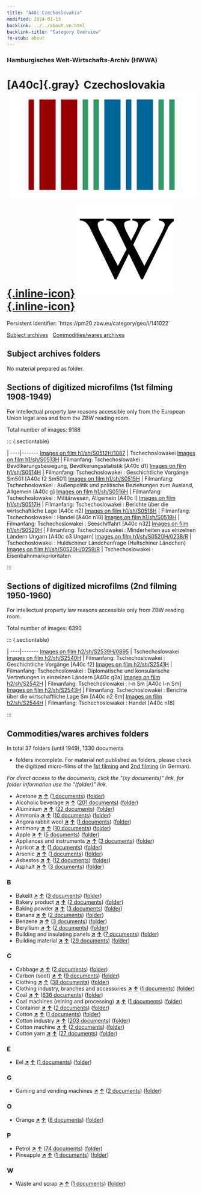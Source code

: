 ```yaml
---
title: "A40c Czechoslovakia"
modified: 2024-01-13
backlink: ../../about.en.html
backlink-title: "Category Overview"
fn-stub: about
---
```


### Hamburgisches Welt-Wirtschafts-Archiv (HWWA)

# [A40c]{.gray}&#8201; Czechoslovakia &#160; [![Wikidata](/images/Wikidata-logo.svg "Wikidata"){.inline-icon}](http://www.wikidata.org/entity/Q33946) [![Wikipedia](/images/Wikipedia-W.svg "Wikipedia"){.inline-icon}](https://en.wikipedia.org/wiki/Czechoslovakia)

<div class="hint">Persistent Identifier: `https://pm20.zbw.eu/category/geo/i/141022`</div>





[Subject archives](#subject-archives-folders) &#160; [Commodities/wares archives](#commoditieswares-archives-folders)




## Subject archives folders








No material prepared as folder.



<a id="filmsections" />

## Sections of digitized microfilms (1st filming 1908-1949)

<p>For intellectual property law reasons accessible only from the European Union legal area and from the ZBW reading room.</p>



<p>Total number of images: 9188</p>




::: {.sectiontable}

 | 
----|-------
<a class="btn" href="https://pm20.zbw.eu/film/h1/sh/S0512H/1087" rel="nofollow">Images on film h1/sh/S0512H/1087</a> | Tschechoslowakei
<a class="btn" href="https://pm20.zbw.eu/film/h1/sh/S0513H" rel="nofollow">Images on film h1/sh/S0513H</a> | Filmanfang: Tschechoslowakei : Bevölkerungsbewegung, Bevölkerungsstatistik [A40c d1]
<a class="btn" href="https://pm20.zbw.eu/film/h1/sh/S0514H" rel="nofollow">Images on film h1/sh/S0514H</a> | Filmanfang: Tschechoslowakei : Geschichtliche Vorgänge Sm501 [A40c f2 Sm501]
<a class="btn" href="https://pm20.zbw.eu/film/h1/sh/S0515H" rel="nofollow">Images on film h1/sh/S0515H</a> | Filmanfang: Tschechoslowakei : Außenpolitik und politische Beziehungen zum Ausland, Allgemein [A40c g]
<a class="btn" href="https://pm20.zbw.eu/film/h1/sh/S0516H" rel="nofollow">Images on film h1/sh/S0516H</a> | Filmanfang: Tschechoslowakei : Militärwesen, Allgemein [A40c l]
<a class="btn" href="https://pm20.zbw.eu/film/h1/sh/S0517H" rel="nofollow">Images on film h1/sh/S0517H</a> | Filmanfang: Tschechoslowakei : Berichte über die wirtschaftliche Lage [A40c n2]
<a class="btn" href="https://pm20.zbw.eu/film/h1/sh/S0518H" rel="nofollow">Images on film h1/sh/S0518H</a> | Filmanfang: Tschechoslowakei : Handel [A40c n18]
<a class="btn" href="https://pm20.zbw.eu/film/h1/sh/S0519H" rel="nofollow">Images on film h1/sh/S0519H</a> | Filmanfang: Tschechoslowakei : Seeschiffahrt [A40c n32]
<a class="btn" href="https://pm20.zbw.eu/film/h1/sh/S0520H" rel="nofollow">Images on film h1/sh/S0520H</a> | Filmanfang: Tschechoslowakei : Minderheiten aus einzelnen Ländern Ungarn [A40c o3 Ungarn]
<a class="btn" href="https://pm20.zbw.eu/film/h1/sh/S0520H/0238/R" rel="nofollow">Images on film h1/sh/S0520H/0238/R</a> | Tschechoslowakei : Huldschiner Ländchenfrage (Hultschiner Ländchen)
<a class="btn" href="https://pm20.zbw.eu/film/h1/sh/S0520H/0259/R" rel="nofollow">Images on film h1/sh/S0520H/0259/R</a> | Tschechoslowakei : Eisenbahnmarkprioritäten


:::




## Sections of digitized microfilms (2nd filming 1950-1960)

<p>For intellectual property law reasons accessible only from ZBW reading room.</p>



<p>Total number of images: 6390</p>




::: {.sectiontable}

 | 
----|-------
<a class="btn" href="https://pm20.zbw.eu/film/h2/sh/S2539H/0895" rel="nofollow">Images on film h2/sh/S2539H/0895</a> | Tschechoslowakei
<a class="btn" href="https://pm20.zbw.eu/film/h2/sh/S2540H" rel="nofollow">Images on film h2/sh/S2540H</a> | Filmanfang: Tschechoslowakei : Geschichtliche Vorgänge [A40c f2]
<a class="btn" href="https://pm20.zbw.eu/film/h2/sh/S2541H" rel="nofollow">Images on film h2/sh/S2541H</a> | Filmanfang: Tschechoslowakei : Diplomatische und konsularische Vertretungen in einzelnen Ländern [A40c g2a]
<a class="btn" href="https://pm20.zbw.eu/film/h2/sh/S2542H" rel="nofollow">Images on film h2/sh/S2542H</a> | Filmanfang: Tschechoslowakei : l-n Sm [A40c l-n Sm]
<a class="btn" href="https://pm20.zbw.eu/film/h2/sh/S2543H" rel="nofollow">Images on film h2/sh/S2543H</a> | Filmanfang: Tschechoslowakei : Berichte über die wirtschaftliche Lage Sm [A40c n2 Sm]
<a class="btn" href="https://pm20.zbw.eu/film/h2/sh/S2544H" rel="nofollow">Images on film h2/sh/S2544H</a> | Filmanfang: Tschechoslowakei : Handel [A40c n18]


:::














## Commodities/wares archives folders











In total 37 folders (until 1949), 1330 documents
- folders incomplete.  For material not published as folders, please check the
digitized micro-films of the [1st filming](/film/h1_wa.de.html) and [2nd
filming](/film/h2_wa.de.html) (in German).

_For direct access to the documents, click the "(xy documents)" link, for folder information use the "(folder)" link._


- Acetone [**&nearr;**](../../../ware/i/142022/about.en.html "Acetone (xXX all over the world)") [**&uarr;**](../../../ware/about.en.html#PID13-Ko03 "Ware category system") (<a href="https://pm20.zbw.eu/iiifview/folder/wa/142022,141022" title="about: Acetone : Czechoslovakia" target="_blank">1 documents</a>) ([folder](../../../../folder/wa/1420xx/142022/1410xx/141022/about.en.html))
- Alcoholic beverage [**&nearr;**](../../../ware/i/141966/about.en.html "Alcoholic beverage (xXX all over the world)") [**&uarr;**](../../../ware/about.en.html#PID20.02-Sp "Ware category system") (<a href="https://pm20.zbw.eu/iiifview/folder/wa/141966,141022" title="about: Alcoholic beverage : Czechoslovakia" target="_blank">201 documents</a>) ([folder](../../../../folder/wa/1419xx/141966/1410xx/141022/about.en.html))
- Aluminium [**&nearr;**](../../../ware/i/141969/about.en.html "Aluminium (xXX all over the world)") [**&uarr;**](../../../ware/about.en.html#PID07.01-Lm01 "Ware category system") (<a href="https://pm20.zbw.eu/iiifview/folder/wa/141969,141022" title="about: Aluminium : Czechoslovakia" target="_blank">22 documents</a>) ([folder](../../../../folder/wa/1419xx/141969/1410xx/141022/about.en.html))
- Ammonia [**&nearr;**](../../../ware/i/165930/about.en.html "Ammonia (xXX all over the world)") [**&uarr;**](../../../ware/about.en.html#PID13-Du01 "Ware category system") (<a href="https://pm20.zbw.eu/iiifview/folder/wa/165930,141022" title="about: Ammonia : Czechoslovakia" target="_blank">10 documents</a>) ([folder](../../../../folder/wa/1659xx/165930/1410xx/141022/about.en.html))
- Angora rabbit wool [**&nearr;**](../../../ware/i/141972/about.en.html "Angora rabbit wool (xXX all over the world)") [**&uarr;**](../../../ware/about.en.html#PLW05-Wo01 "Ware category system") (<a href="https://pm20.zbw.eu/iiifview/folder/wa/141972,141022" title="about: Angora rabbit wool : Czechoslovakia" target="_blank">1 documents</a>) ([folder](../../../../folder/wa/1419xx/141972/1410xx/141022/about.en.html))
- Antimony [**&nearr;**](../../../ware/i/141977/about.en.html "Antimony (xXX all over the world)") [**&uarr;**](../../../ware/about.en.html#PID07.01-Hm01 "Ware category system") (<a href="https://pm20.zbw.eu/iiifview/folder/wa/141977,141022" title="about: Antimony : Czechoslovakia" target="_blank">10 documents</a>) ([folder](../../../../folder/wa/1419xx/141977/1410xx/141022/about.en.html))
- Apple [**&nearr;**](../../../ware/i/141980/about.en.html "Apple (xXX all over the world)") [**&uarr;**](../../../ware/about.en.html#PLW04-Ob01 "Ware category system") (<a href="https://pm20.zbw.eu/iiifview/folder/wa/141980,141022" title="about: Apple : Czechoslovakia" target="_blank">5 documents</a>) ([folder](../../../../folder/wa/1419xx/141980/1410xx/141022/about.en.html))
- Appliances and instruments [**&nearr;**](../../../ware/i/141985/about.en.html "Appliances and instruments (xXX all over the world)") [**&uarr;**](../../../ware/about.en.html#PID08-Ap "Ware category system") (<a href="https://pm20.zbw.eu/iiifview/folder/wa/141985,141022" title="about: Appliances and instruments : Czechoslovakia" target="_blank">3 documents</a>) ([folder](../../../../folder/wa/1419xx/141985/1410xx/141022/about.en.html))
- Apricot [**&nearr;**](../../../ware/i/142001/about.en.html "Apricot (xXX all over the world)") [**&uarr;**](../../../ware/about.en.html#PLW04-Zs02 "Ware category system") (<a href="https://pm20.zbw.eu/iiifview/folder/wa/142001,141022" title="about: Apricot : Czechoslovakia" target="_blank">1 documents</a>) ([folder](../../../../folder/wa/1420xx/142001/1410xx/141022/about.en.html))
- Arsenic [**&nearr;**](../../../ware/i/142006/about.en.html "Arsenic (xXX all over the world)") [**&uarr;**](../../../ware/about.en.html#PID07.01-Hm02 "Ware category system") (<a href="https://pm20.zbw.eu/iiifview/folder/wa/142006,141022" title="about: Arsenic : Czechoslovakia" target="_blank">1 documents</a>) ([folder](../../../../folder/wa/1420xx/142006/1410xx/141022/about.en.html))
- Asbestos [**&nearr;**](../../../ware/i/142014/about.en.html "Asbestos (xXX all over the world)") [**&uarr;**](../../../ware/about.en.html#PID23-As "Ware category system") (<a href="https://pm20.zbw.eu/iiifview/folder/wa/142014,141022" title="about: Asbestos : Czechoslovakia" target="_blank">12 documents</a>) ([folder](../../../../folder/wa/1420xx/142014/1410xx/141022/about.en.html))
- Asphalt [**&nearr;**](../../../ware/i/142016/about.en.html "Asphalt (xXX all over the world)") [**&uarr;**](../../../ware/about.en.html#PID22-Bd01 "Ware category system") (<a href="https://pm20.zbw.eu/iiifview/folder/wa/142016,141022" title="about: Asphalt : Czechoslovakia" target="_blank">3 documents</a>) ([folder](../../../../folder/wa/1420xx/142016/1410xx/141022/about.en.html))

### B

- Bakelit [**&nearr;**](../../../ware/i/142029/about.en.html "Bakelit (xXX all over the world)") [**&uarr;**](../../../ware/about.en.html#PID14-Ha01 "Ware category system") (<a href="https://pm20.zbw.eu/iiifview/folder/wa/142029,141022" title="about: Bakelit : Czechoslovakia" target="_blank">3 documents</a>) ([folder](../../../../folder/wa/1420xx/142029/1410xx/141022/about.en.html))
- Bakery product [**&nearr;**](../../../ware/i/142026/about.en.html "Bakery product (xXX all over the world)") [**&uarr;**](../../../ware/about.en.html#PID20-Ba "Ware category system") (<a href="https://pm20.zbw.eu/iiifview/folder/wa/142026,141022" title="about: Bakery product : Czechoslovakia" target="_blank">2 documents</a>) ([folder](../../../../folder/wa/1420xx/142026/1410xx/141022/about.en.html))
- Baking powder [**&nearr;**](../../../ware/i/142024/about.en.html "Baking powder (xXX all over the world)") [**&uarr;**](../../../ware/about.en.html#PID13-Lm01 "Ware category system") (<a href="https://pm20.zbw.eu/iiifview/folder/wa/142024,141022" title="about: Baking powder : Czechoslovakia" target="_blank">3 documents</a>) ([folder](../../../../folder/wa/1420xx/142024/1410xx/141022/about.en.html))
- Banana [**&nearr;**](../../../ware/i/142038/about.en.html "Banana (xXX all over the world)") [**&uarr;**](../../../ware/about.en.html#PLW04-Bn "Ware category system") (<a href="https://pm20.zbw.eu/iiifview/folder/wa/142038,141022" title="about: Banana : Czechoslovakia" target="_blank">2 documents</a>) ([folder](../../../../folder/wa/1420xx/142038/1410xx/141022/about.en.html))
- Benzene [**&nearr;**](../../../ware/i/142110/about.en.html "Benzene (xXX all over the world)") [**&uarr;**](../../../ware/about.en.html#PID13-Ko04 "Ware category system") (<a href="https://pm20.zbw.eu/iiifview/folder/wa/142110,141022" title="about: Benzene : Czechoslovakia" target="_blank">3 documents</a>) ([folder](../../../../folder/wa/1421xx/142110/1410xx/141022/about.en.html))
- Beryllium [**&nearr;**](../../../ware/i/142103/about.en.html "Beryllium (xXX all over the world)") [**&uarr;**](../../../ware/about.en.html#PID07.01-Lm03 "Ware category system") (<a href="https://pm20.zbw.eu/iiifview/folder/wa/142103,141022" title="about: Beryllium : Czechoslovakia" target="_blank">2 documents</a>) ([folder](../../../../folder/wa/1421xx/142103/1410xx/141022/about.en.html))
- Building and insulating panels [**&nearr;**](../../../ware/i/142083/about.en.html "Building and insulating panels (xXX all over the world)") [**&uarr;**](../../../ware/about.en.html#PID22-Bf01 "Ware category system") (<a href="https://pm20.zbw.eu/iiifview/folder/wa/142083,141022" title="about: Building and insulating panels : Czechoslovakia" target="_blank">7 documents</a>) ([folder](../../../../folder/wa/1420xx/142083/1410xx/141022/about.en.html))
- Building material [**&nearr;**](../../../ware/i/142086/about.en.html "Building material (xXX all over the world)") [**&uarr;**](../../../ware/about.en.html#PID22-Bs "Ware category system") (<a href="https://pm20.zbw.eu/iiifview/folder/wa/142086,141022" title="about: Building material : Czechoslovakia" target="_blank">29 documents</a>) ([folder](../../../../folder/wa/1420xx/142086/1410xx/141022/about.en.html))

### C

- Cabbage [**&nearr;**](../../../ware/i/143119/about.en.html "Cabbage (xXX all over the world)") [**&uarr;**](../../../ware/about.en.html#PLW04-Gm08 "Ware category system") (<a href="https://pm20.zbw.eu/iiifview/folder/wa/143119,141022" title="about: Cabbage : Czechoslovakia" target="_blank">2 documents</a>) ([folder](../../../../folder/wa/1431xx/143119/1410xx/141022/about.en.html))
- Carbon (soot) [**&nearr;**](../../../ware/i/143123/about.en.html "Carbon (soot) (xXX all over the world)") [**&uarr;**](../../../ware/about.en.html#PRB02.01-Ru "Ware category system") (<a href="https://pm20.zbw.eu/iiifview/folder/wa/143123,141022" title="about: Carbon (soot) : Czechoslovakia" target="_blank">9 documents</a>) ([folder](../../../../folder/wa/1431xx/143123/1410xx/141022/about.en.html))
- Clothing [**&nearr;**](../../../ware/i/142106/about.en.html "Clothing (xXX all over the world)") [**&uarr;**](../../../ware/about.en.html#PID19-Bk "Ware category system") (<a href="https://pm20.zbw.eu/iiifview/folder/wa/142106,141022" title="about: Clothing : Czechoslovakia" target="_blank">38 documents</a>) ([folder](../../../../folder/wa/1421xx/142106/1410xx/141022/about.en.html))
- Clothing industry, branches and accessories [**&nearr;**](../../../ware/i/166456/about.en.html "Clothing industry, branches and accessories (xXX all over the world)") [**&uarr;**](../../../ware/about.en.html#PID19-Bz "Ware category system") (<a href="https://pm20.zbw.eu/iiifview/folder/wa/166456,141022" title="about: Clothing industry, branches and accessories : Czechoslovakia" target="_blank">1 documents</a>) ([folder](../../../../folder/wa/1664xx/166456/1410xx/141022/about.en.html))
- Coal [**&nearr;**](../../../ware/i/143120/about.en.html "Coal (xXX all over the world)") [**&uarr;**](../../../ware/about.en.html#PRB02.01 "Ware category system") (<a href="https://pm20.zbw.eu/iiifview/folder/wa/143120,141022" title="about: Coal : Czechoslovakia" target="_blank">636 documents</a>) ([folder](../../../../folder/wa/1431xx/143120/1410xx/141022/about.en.html))
- Coal machines (mining and processing) [**&nearr;**](../../../ware/i/143121/about.en.html "Coal machines (mining and processing) (xXX all over the world)") [**&uarr;**](../../../ware/about.en.html#PID08-Bg02 "Ware category system") (<a href="https://pm20.zbw.eu/iiifview/folder/wa/143121,141022" title="about: Coal machines (mining and processing) : Czechoslovakia" target="_blank">1 documents</a>) ([folder](../../../../folder/wa/1431xx/143121/1410xx/141022/about.en.html))
- Container [**&nearr;**](../../../ware/i/142094/about.en.html "Container (xXX all over the world)") [**&uarr;**](../../../ware/about.en.html#PID07.03-Co "Ware category system") (<a href="https://pm20.zbw.eu/iiifview/folder/wa/142094,141022" title="about: Container : Czechoslovakia" target="_blank">2 documents</a>) ([folder](../../../../folder/wa/1420xx/142094/1410xx/141022/about.en.html))
- Cotton [**&nearr;**](../../../ware/i/142089/about.en.html "Cotton (xXX all over the world)") [**&uarr;**](../../../ware/about.en.html#PLW04-Bw "Ware category system") (<a href="https://pm20.zbw.eu/iiifview/folder/wa/142089,141022" title="about: Cotton : Czechoslovakia" target="_blank">1 documents</a>) ([folder](../../../../folder/wa/1420xx/142089/1410xx/141022/about.en.html))
- Cotton industry [**&nearr;**](../../../ware/i/142091/about.en.html "Cotton industry (xXX all over the world)") [**&uarr;**](../../../ware/about.en.html#PID19-Bw01 "Ware category system") (<a href="https://pm20.zbw.eu/iiifview/folder/wa/142091,141022" title="about: Cotton industry : Czechoslovakia" target="_blank">203 documents</a>) ([folder](../../../../folder/wa/1420xx/142091/1410xx/141022/about.en.html))
- Cotton machine [**&nearr;**](../../../ware/i/142092/about.en.html "Cotton machine (xXX all over the world)") [**&uarr;**](../../../ware/about.en.html#PID08-Ld02 "Ware category system") (<a href="https://pm20.zbw.eu/iiifview/folder/wa/142092,141022" title="about: Cotton machine : Czechoslovakia" target="_blank">2 documents</a>) ([folder](../../../../folder/wa/1420xx/142092/1410xx/141022/about.en.html))
- Cotton yarn [**&nearr;**](../../../ware/i/196460/about.en.html "Cotton yarn (xXX all over the world)") [**&uarr;**](../../../ware/about.en.html#PID19-Nf02 "Ware category system") (<a href="https://pm20.zbw.eu/iiifview/folder/wa/196460,141022" title="about: Cotton yarn : Czechoslovakia" target="_blank">27 documents</a>) ([folder](../../../../folder/wa/1964xx/196460/1410xx/141022/about.en.html))

### E

- Eel [**&nearr;**](../../../ware/i/141941/about.en.html "Eel (xXX all over the world)") [**&uarr;**](../../../ware/about.en.html#PLW07-Mt01 "Ware category system") (<a href="https://pm20.zbw.eu/iiifview/folder/wa/141941,141022" title="about: Eel : Czechoslovakia" target="_blank">1 documents</a>) ([folder](../../../../folder/wa/1419xx/141941/1410xx/141022/about.en.html))

### G

- Gaming and vending machines [**&nearr;**](../../../ware/i/142020/about.en.html "Gaming and vending machines (xXX all over the world)") [**&uarr;**](../../../ware/about.en.html#PID08-Au "Ware category system") (<a href="https://pm20.zbw.eu/iiifview/folder/wa/142020,141022" title="about: Gaming and vending machines : Czechoslovakia" target="_blank">2 documents</a>) ([folder](../../../../folder/wa/1420xx/142020/1410xx/141022/about.en.html))

### O

- Orange [**&nearr;**](../../../ware/i/141981/about.en.html "Orange (xXX all over the world)") [**&uarr;**](../../../ware/about.en.html#PLW04-Zs01 "Ware category system") (<a href="https://pm20.zbw.eu/iiifview/folder/wa/141981,141022" title="about: Orange : Czechoslovakia" target="_blank">8 documents</a>) ([folder](../../../../folder/wa/1419xx/141981/1410xx/141022/about.en.html))

### P

- Petrol [**&nearr;**](../../../ware/i/142108/about.en.html "Petrol (xXX all over the world)") [**&uarr;**](../../../ware/about.en.html#PID13.02-Ks02 "Ware category system") (<a href="https://pm20.zbw.eu/iiifview/folder/wa/142108,141022" title="about: Petrol : Czechoslovakia" target="_blank">74 documents</a>) ([folder](../../../../folder/wa/1421xx/142108/1410xx/141022/about.en.html))
- Pineapple [**&nearr;**](../../../ware/i/141970/about.en.html "Pineapple (xXX all over the world)") [**&uarr;**](../../../ware/about.en.html#PLW04-Tr01 "Ware category system") (<a href="https://pm20.zbw.eu/iiifview/folder/wa/141970,141022" title="about: Pineapple : Czechoslovakia" target="_blank">1 documents</a>) ([folder](../../../../folder/wa/1419xx/141970/1410xx/141022/about.en.html))

### W

- Waste and scrap [**&nearr;**](../../../ware/i/141942/about.en.html "Waste and scrap (xXX all over the world)") [**&uarr;**](../../../ware/about.en.html#PRB01-01 "Ware category system") (<a href="https://pm20.zbw.eu/iiifview/folder/wa/141942,141022" title="about: Waste and scrap : Czechoslovakia" target="_blank">1 documents</a>) ([folder](../../../../folder/wa/1419xx/141942/1410xx/141022/about.en.html))





